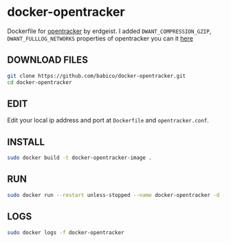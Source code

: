 # docker-opentracker

Dockerfile for [opentracker](http://erdgeist.org/arts/software/opentracker/) by erdgeist.
I added `DWANT_COMPRESSION_GZIP`, `DWANT_FULLLOG_NETWORKS` properties of opentracker you can it [here](http://erdgeist.org/arts/software/opentracker/#build-instructions)

## DOWNLOAD FILES

```bash
git clone https://github.com/babico/docker-opentracker.git
cd docker-opentracker
```

## EDIT

Edit your local ip address and port at `Dockerfile` and `opentracker.conf`.

## INSTALL

```bash
sudo docker build -t docker-opentracker-image .
```

## RUN

```bash
sudo docker run --restart unless-stopped --name docker-opentracker -d -p 8000:8000 docker-opentracker-image
```

## LOGS

```bash
sudo docker logs -f docker-opentracker
```
